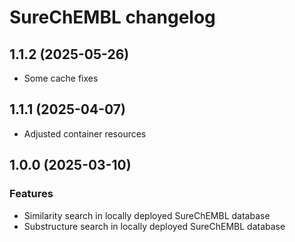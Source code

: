 # SureChEMBL changelog

## 1.1.2 (2025-05-26)

* Some cache fixes

## 1.1.1 (2025-04-07)

* Adjusted container resources

## 1.0.0 (2025-03-10)

### Features

* Similarity search in locally deployed SureChEMBL database
* Substructure search in locally deployed SureChEMBL database
